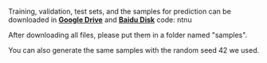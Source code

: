 Training, validation, test sets, and the samples for prediction can be downloaded in **[Google Drive](https://drive.google.com/drive/folders/1Htr4jgtJyRT24VSbVbg2jED7kXAYUGqV?usp=drive_link)** and **[Baidu Disk](https://pan.baidu.com/s/1G6ktXC-EKGUVdvJJ-2xWkw)** code: ntnu  

After downloading all files, please put them in a folder named "samples".

You can also generate the same samples with the random seed 42 we used.
